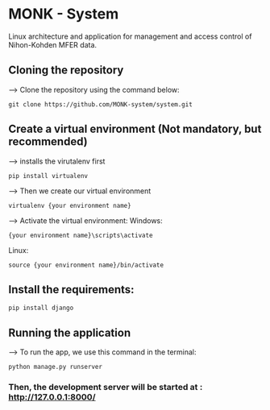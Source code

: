 # MONK - System

Linux architecture and application for management and access control of Nihon-Kohden MFER data.

## Cloning the repository 

--> Clone the repository using the command below: 

````
git clone https://github.com/MONK-system/system.git
````

## Create a virtual environment (Not mandatory, but recommended) 

--> installs the virutalenv first
````
pip install virtualenv
````

--> Then we create our virtual environment
````
virtualenv {your environment name}
````

--> Activate the virtual environment: 
Windows:
````
{your environment name}\scripts\activate
````
Linux:
````
source {your environment name}/bin/activate
````

## Install the requirements: 
````
pip install django
````


## Running the application

--> To run the app, we use this command in the terminal: 

````
python manage.py runserver
````

### Then, the development server will be started at : http://127.0.0.1:8000/
